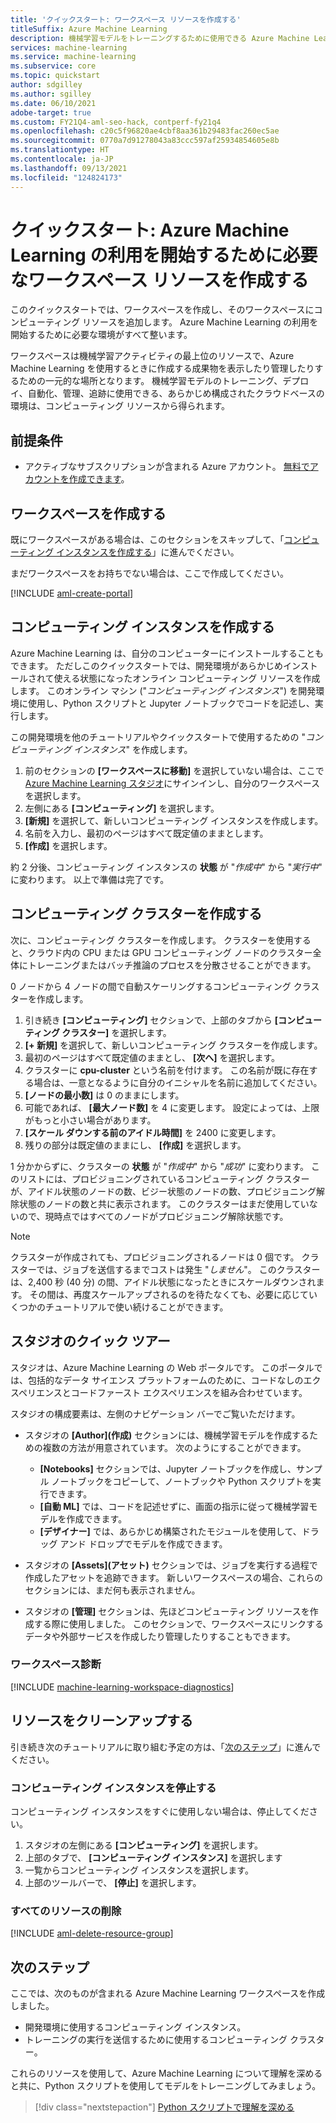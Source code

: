 ```yaml
---
title: 'クイックスタート: ワークスペース リソースを作成する'
titleSuffix: Azure Machine Learning
description: 機械学習モデルをトレーニングするために使用できる Azure Machine Learning ワークスペースとクラウド リソースを作成します。
services: machine-learning
ms.service: machine-learning
ms.subservice: core
ms.topic: quickstart
author: sdgilley
ms.author: sgilley
ms.date: 06/10/2021
adobe-target: true
ms.custom: FY21Q4-aml-seo-hack, contperf-fy21q4
ms.openlocfilehash: c20c5f96820ae4cbf8aa361b29483fac260ec5ae
ms.sourcegitcommit: 0770a7d91278043a83ccc597af25934854605e8b
ms.translationtype: HT
ms.contentlocale: ja-JP
ms.lasthandoff: 09/13/2021
ms.locfileid: "124824173"
---
```

# <a name="quickstart-create-workspace-resources-you-need-to-get-started-with-azure-machine-learning"></a>クイックスタート: Azure Machine Learning の利用を開始するために必要なワークスペース リソースを作成する

このクイックスタートでは、ワークスペースを作成し、そのワークスペースにコンピューティング リソースを追加します。 Azure Machine Learning の利用を開始するために必要な環境がすべて整います。  

ワークスペースは機械学習アクティビティの最上位のリソースで、Azure Machine Learning を使用するときに作成する成果物を表示したり管理したりするための一元的な場所となります。 機械学習モデルのトレーニング、デプロイ、自動化、管理、追跡に使用できる、あらかじめ構成されたクラウドベースの環境は、コンピューティング リソースから得られます。


## <a name="prerequisites"></a>前提条件

- アクティブなサブスクリプションが含まれる Azure アカウント。 [無料でアカウントを作成できます](https://azure.microsoft.com/free/?WT.mc_id=A261C142F)。

## <a name="create-the-workspace"></a>ワークスペースを作成する

既にワークスペースがある場合は、このセクションをスキップして、「[コンピューティング インスタンスを作成する](#instance)」に進んでください。

まだワークスペースをお持ちでない場合は、ここで作成してください。

[!INCLUDE [aml-create-portal](../../includes/aml-create-in-portal.md)]

## <a name="create-compute-instance"></a><a name="instance"></a> コンピューティング インスタンスを作成する

Azure Machine Learning は、自分のコンピューターにインストールすることもできます。  ただしこのクイックスタートでは、開発環境があらかじめインストールされて使える状態になったオンライン コンピューティング リソースを作成します。  このオンライン マシン ("*コンピューティング インスタンス*") を開発環境に使用し、Python スクリプトと Jupyter ノートブックでコードを記述し、実行します。

この開発環境を他のチュートリアルやクイックスタートで使用するための "*コンピューティング インスタンス*" を作成します。

1. 前のセクションの **[ワークスペースに移動]** を選択していない場合は、ここで [Azure Machine Learning スタジオ](https://ml.azure.com)にサインインし、自分のワークスペースを選択します。
1. 左側にある **[コンピューティング]** を選択します。
1. **[新規]** を選択して、新しいコンピューティング インスタンスを作成します。
1. 名前を入力し、最初のページはすべて既定値のままとします。
1. **[作成]** を選択します。
 
約 2 分後、コンピューティング インスタンスの **状態** が "*作成中*" から "*実行中*" に変わります。  以上で準備は完了です。  

## <a name="create-compute-clusters"></a><a name="cluster"></a> コンピューティング クラスターを作成する

次に、コンピューティング クラスターを作成します。  クラスターを使用すると、クラウド内の CPU または GPU コンピューティング ノードのクラスター全体にトレーニングまたはバッチ推論のプロセスを分散させることができます。

0 ノードから 4 ノードの間で自動スケーリングするコンピューティング クラスターを作成します。

1. 引き続き **[コンピューティング]** セクションで、上部のタブから **[コンピューティング クラスター]** を選択します。
1. **[+ 新規]** を選択して、新しいコンピューティング クラスターを作成します。
1. 最初のページはすべて既定値のままとし、 **[次へ]** を選択します。
1. クラスターに **cpu-cluster** という名前を付けます。  この名前が既に存在する場合は、一意となるように自分のイニシャルを名前に追加してください。
1. **[ノードの最小数]** は 0 のままにします。
1. 可能であれば、 **[最大ノード数]** を 4 に変更します。  設定によっては、上限がもっと小さい場合があります。
1. **[スケール ダウンする前のアイドル時間]** を 2400 に変更します。
1. 残りの部分は既定値のままにし、 **[作成]** を選択します。

1 分かからずに、クラスターの **状態** が "*作成中*" から "*成功*" に変わります。  このリストには、プロビジョニングされているコンピューティング クラスターが、アイドル状態のノードの数、ビジー状態のノードの数、プロビジョニング解除状態のノードの数と共に表示されます。  このクラスターはまだ使用していないので、現時点ではすべてのノードがプロビジョニング解除状態です。 

> [!NOTE]
> クラスターが作成されても、プロビジョニングされるノードは 0 個です。 クラスターでは、ジョブを送信するまでコストは発生 "*しません*"。 このクラスターは、2,400 秒 (40 分) の間、アイドル状態になったときにスケールダウンされます。  その間は、再度スケールアップされるのを待たなくても、必要に応じていくつかのチュートリアルで使い続けることができます。

## <a name="quick-tour-of-the-studio"></a><a name="studio"></a> スタジオのクイック ツアー

スタジオは、Azure Machine Learning の Web ポータルです。 このポータルでは、包括的なデータ サイエンス プラットフォームのために、コードなしのエクスペリエンスとコードファースト エクスペリエンスを組み合わせています。

スタジオの構成要素は、左側のナビゲーション バーでご覧いただけます。

* スタジオの **[Author]\(作成\)** セクションには、機械学習モデルを作成するための複数の方法が用意されています。  次のようにすることができます。

    * **[Notebooks]** セクションでは、Jupyter ノートブックを作成し、サンプル ノートブックをコピーして、ノートブックや Python スクリプトを実行できます。
    * **[自動 ML]** では、コードを記述せずに、画面の指示に従って機械学習モデルを作成できます。
    * **[デザイナー]** では、あらかじめ構築されたモジュールを使用して、ドラッグ アンド ドロップでモデルを作成できます。

* スタジオの **[Assets]\(アセット\)** セクションでは、ジョブを実行する過程で作成したアセットを追跡できます。  新しいワークスペースの場合、これらのセクションには、まだ何も表示されません。

* スタジオの **[管理]** セクションは、先ほどコンピューティング リソースを作成する際に使用しました。  このセクションで、ワークスペースにリンクするデータや外部サービスを作成したり管理したりすることもできます。  

### <a name="workspace-diagnostics"></a>ワークスペース診断

[!INCLUDE [machine-learning-workspace-diagnostics](../../includes/machine-learning-workspace-diagnostics.md)]

## <a name="clean-up-resources"></a><a name="clean-up"></a>リソースをクリーンアップする

引き続き次のチュートリアルに取り組む予定の方は、「[次のステップ](#next-steps)」に進んでください。

### <a name="stop-compute-instance"></a>コンピューティング インスタンスを停止する

コンピューティング インスタンスをすぐに使用しない場合は、停止してください。

1. スタジオの左側にある **[コンピューティング]** を選択します。
1. 上部のタブで、 **[コンピューティング インスタンス]** を選択します
1. 一覧からコンピューティング インスタンスを選択します。
1. 上部のツールバーで、 **[停止]** を選択します。

### <a name="delete-all-resources"></a>すべてのリソースの削除

[!INCLUDE [aml-delete-resource-group](../../includes/aml-delete-resource-group.md)]

## <a name="next-steps"></a>次のステップ

ここでは、次のものが含まれる Azure Machine Learning ワークスペースを作成しました。

- 開発環境に使用するコンピューティング インスタンス。
- トレーニングの実行を送信するために使用するコンピューティング クラスター。

これらのリソースを使用して、Azure Machine Learning について理解を深めると共に、Python スクリプトを使用してモデルをトレーニングしてみましょう。

> [!div class="nextstepaction"]
> [Python スクリプトで理解を深める](tutorial-1st-experiment-hello-world.md)
>
